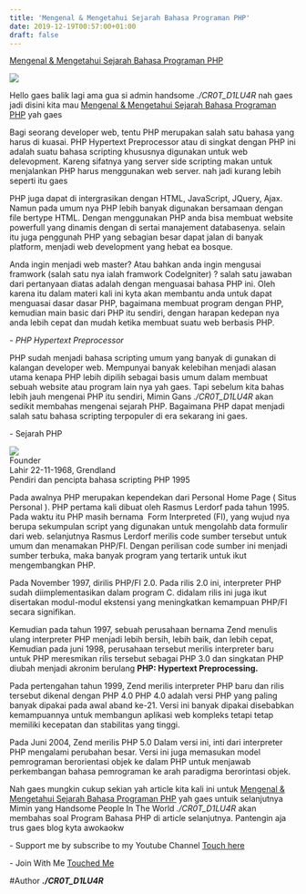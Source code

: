 ```yaml
---
title: 'Mengenal & Mengetahui Sejarah Bahasa Programan PHP'
date: 2019-12-19T00:57:00+01:00
draft: false
---
```


[Mengenal & Mengetahui Sejarah Bahasa Programan PHP](https://crotdiluar.blogspot.com/)

  
[![](https://1.bp.blogspot.com/-RN8WAa-CivA/XfnP1KMDVWI/AAAAAAAAAVY/n5khxy_32f02_Tq7s69F8kOVxte5iNaAgCLcBGAsYHQ/s1600/gth.jpg)](https://1.bp.blogspot.com/-RN8WAa-CivA/XfnP1KMDVWI/AAAAAAAAAVY/n5khxy_32f02_Tq7s69F8kOVxte5iNaAgCLcBGAsYHQ/s1600/gth.jpg)  
  
  
  
Hello gaes balik lagi ama gua si admin handsome _./CR0T\_D1LU4R_ nah gaes jadi disini kita mau [Mengenal & Mengetahui Sejarah Bahasa Programan PHP](https://crotdiluar.blogspot.com/) yah gaes  
  
Bagi seorang developer web, tentu PHP merupakan salah satu bahasa yang harus di kuasai. PHP Hypertext Preprocessor atau di singkat dengan PHP ini adalah suatu bahasa scripting khususnya digunakan untuk web delevopment. Kareng sifatnya yang server side scripting makan untuk menjalankan PHP harus menggunakan web server. nah jadi kurang lebih seperti itu gaes  
  
PHP juga dapat di intergrasikan dengan HTML, JavaScript, JQuery, Ajax. Namun pada umum nya PHP lebih banyak digunakan bersamaan dengan file bertype HTML. Dengan menggunakan PHP anda bisa membuat website powerfull yang dinamis dengan di sertai manajement databasenya. selain itu juga penggunah PHP yang sebagian besar dapat jalan di banyak platform, menjadi web development yang hebat ea bosque.  
  
Anda ingin menjadi web master? Atau bahkan anda ingin mengusai framwork (salah satu nya ialah framwork Codelgniter) ? salah satu jawaban dari pertanyaan diatas adalah dengan menguasai bahasa PHP ini. Oleh karena itu dalam materi kali ini kyta akan membantu anda untuk dapat menguasai dasar dasar PHP, bagaimana membuat program dengan PHP, kemudian main basic dari PHP itu sendiri, dengan harapan kedepan nya anda lebih cepat dan mudah ketika membuat suatu web berbasis PHP.  
  
\- _PHP Hypertext Preprocessor_  
  
PHP sudah menjadi bahasa scripting umum yang banyak di gunakan di kalangan developer web. Mempunyai banyak kelebihan menjadi alasan utama kenapa PHP lebih dipilih sebagai basis umum dalam membuat sebuah website atau program lain nya yah gaes. Tapi sebelum kita bahas lebih jauh mengenai PHP itu sendiri, Mimin Gans _./CR0T\_D1LU4R_ akan sedikit membahas mengenai sejarah PHP. Bagaimana PHP dapat menjadi salah satu bahasa scripting terpopuler di era sekarang ini gaes.  

  

\- Sejarah PHP  
  

[![](https://1.bp.blogspot.com/-urU4bGemrf4/Xfq0T3U-GnI/AAAAAAAAAVk/dpEI2CotIz4Y8Cx7Trm_iyb1vV91gg-hwCLcBGAsYHQ/s320/rasmus.jpg)](https://1.bp.blogspot.com/-urU4bGemrf4/Xfq0T3U-GnI/AAAAAAAAAVk/dpEI2CotIz4Y8Cx7Trm_iyb1vV91gg-hwCLcBGAsYHQ/s1600/rasmus.jpg)  
Founder  
Lahir 22-11-1968, Grendland   
Pendiri dan pencipta bahasa scripting PHP 1995  

  
Pada awalnya PHP merupakan kependekan dari Personal Home Page ( Situs Personal ). PHP pertama kali dibuat oleh Rasmus Lerdorf pada tahun 1995. Pada waktu itu PHP masih bernama  Form Interpreted (FI), yang wujud nya berupa sekumpulan script yang digunakan untuk mengolahb data formulir dari web. selanjutnya Rasmus Lerdorf merilis code sumber tersebut untuk umum dan menamakan PHP/FI. Dengan perilisan code sumber ini menjadi sumber terbuka, maka banyak program yang tertarik untuk ikut mengembangkan PHP.  
  
Pada November 1997, dirilis PHP/FI 2.0. Pada rilis 2.0 ini, interpreter PHP sudah diimplementasikan dalam program C. didalam rilis ini juga ikut disertakan modul-modul ekstensi yang meningkatkan kemampuan PHP/FI secara signifikan.  
  
Kemudian pada tahun 1997, sebuah perusahaan bernama Zend menulis ulang interpreter PHP menjadi lebih bersih, lebih baik, dan lebih cepat, Kemudian pada juni 1998, perusahaan tersebut merilis interpreter baru untuk PHP meresmikan rilis tersebut sebagai PHP 3.0 dan singkatan PHP diubah menjadi akronim berulang **PHP: Hypertext Preprocessing.**  
  
Pada pertengahan tahun 1999, Zend merilis interpreter PHP baru dan rilis tersebut dikenal dengan PHP 4.0 PHP 4.0 adalah versi PHP yang paling banyak dipakai pada awal aband ke-21. Versi ini banyak dipakai disebabkan kemampuannya untuk membangun aplikasi web kompleks tetapi tetap memiliki kecepatan dan stabilitas yang tinggi.  
  
Pada Juni 2004, Zend merilis PHP 5.0 Dalam versi ini, inti dari interpreter PHP mengalami perubahan besar. Versi ini juga memasukan model pemrograman berorientasi objek ke dalam PHP untuk menjawab perkembangan bahasa pemrograman ke arah paradigma berorintasi objek.  
  
  
Nah gaes mungkin cukup sekian yah article kita kali ini untuk [Mengenal & Mengetahui Sejarah Bahasa Programan PHP](https://crotdiluar.blogspot.com/) yah gaes untuik selanjutnya Mimin yang Handsome People In The World _./CR0T\_D1LU4R_ akan membahas soal Program Bahasa PHP di article selanjutnya. Pantengin aja trus gaes blog kyta awokaokw  
  
\- Support me by subscribe to my Youtube Channel [Touch here](https://www.youtube.com/c/FRI3NDSCYBERARMY)  
  
\- Join With Me [Touched Me](https://t.me/joinchat/Mfqg_Uz4X-SZssNFQz2ANA)  
  
#Author **_./CR0T\_D1LU4R_**